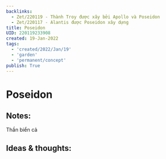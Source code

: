 ```yaml
---
backlinks:
  - Zet/220119 - Thành Troy được xây bởi Apollo và Poseidon
  - Zet/220117 - Alantis được Poseidon xây dựng
title: Poseidon
UID: 220119233908
created: 19-Jan-2022
tags:
  - 'created/2022/Jan/19'
  - 'garden'
  - 'permanent/concept'
publish: True
---
```

# Poseidon

## Notes:
Thần biển cả

## Ideas & thoughts:


